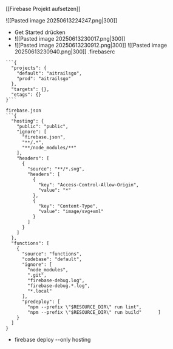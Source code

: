 [[Firebase Projekt aufsetzen]]

![[Pasted image 20250613224247.png|300]]
- Get Started drücken
- ![[Pasted image 20250613230017.png|300]]
- ![[Pasted image 20250613230912.png|300]] ![[Pasted image 20250613230940.png|300]]
.firebaserc
```
```{  
  "projects": {  
    "default": "aitrailsgo",  
    "prod": "aitrailsgo"  
  },  
  "targets": {},  
  "etags": {}  
}```

firebase.json
```{  
  "hosting": {  
    "public": "public",  
    "ignore": [  
      "firebase.json",  
      "**/.*",  
      "**/node_modules/**"  
    ],  
    "headers": [  
      {  
        "source": "**/*.svg",  
        "headers": [  
          {  
            "key": "Access-Control-Allow-Origin",  
            "value": "*"  
          },  
          {  
            "key": "Content-Type",  
            "value": "image/svg+xml"  
          }  
        ]  
      }  
    ]  
  },  
  "functions": [  
    {  
      "source": "functions",  
      "codebase": "default",  
      "ignore": [  
        "node_modules",  
        ".git",  
        "firebase-debug.log",  
        "firebase-debug.*.log",  
        "*.local"  
      ],  
      "predeploy": [  
        "npm --prefix \"$RESOURCE_DIR\" run lint",  
        "npm --prefix \"$RESOURCE_DIR\" run build"      ]  
    }  
  ]  
}
```
- firebase deploy --only hosting